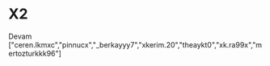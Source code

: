 # X2
Devam
["ceren.lkmxc","pinnucx","_berkayyy7","xkerim.20","theaykt0","xk.ra99x","mertozturkkk96"]

